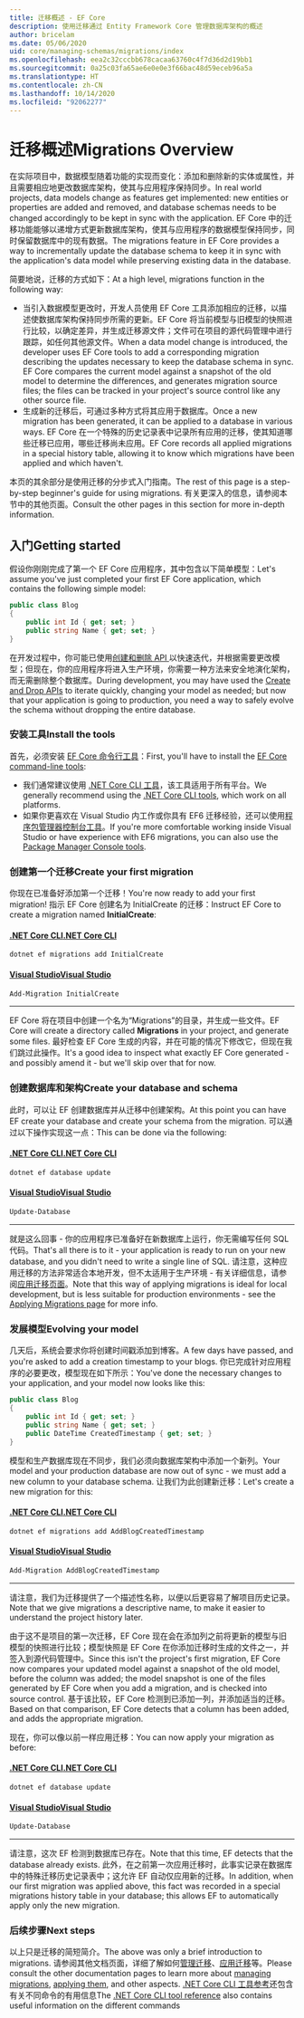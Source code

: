 ```yaml
---
title: 迁移概述 - EF Core
description: 使用迁移通过 Entity Framework Core 管理数据库架构的概述
author: bricelam
ms.date: 05/06/2020
uid: core/managing-schemas/migrations/index
ms.openlocfilehash: eea2c32cccbb678cacaa63760c4f7d36d2d19bb1
ms.sourcegitcommit: 0a25c03fa65ae6e0e0e3f66bac48d59eceb96a5a
ms.translationtype: HT
ms.contentlocale: zh-CN
ms.lasthandoff: 10/14/2020
ms.locfileid: "92062277"
---
```

# <a name="migrations-overview"></a><span data-ttu-id="58051-103">迁移概述</span><span class="sxs-lookup"><span data-stu-id="58051-103">Migrations Overview</span></span>

<span data-ttu-id="58051-104">在实际项目中，数据模型随着功能的实现而变化：添加和删除新的实体或属性，并且需要相应地更改数据库架构，使其与应用程序保持同步。</span><span class="sxs-lookup"><span data-stu-id="58051-104">In real world projects, data models change as features get implemented: new entities or properties are added and removed, and database schemas needs to be changed accordingly to be kept in sync with the application.</span></span> <span data-ttu-id="58051-105">EF Core 中的迁移功能能够以递增方式更新数据库架构，使其与应用程序的数据模型保持同步，同时保留数据库中的现有数据。</span><span class="sxs-lookup"><span data-stu-id="58051-105">The migrations feature in EF Core provides a way to incrementally update the database schema to keep it in sync with the application's data model while preserving existing data in the database.</span></span>

<span data-ttu-id="58051-106">简要地说，迁移的方式如下：</span><span class="sxs-lookup"><span data-stu-id="58051-106">At a high level, migrations function in the following way:</span></span>

* <span data-ttu-id="58051-107">当引入数据模型更改时，开发人员使用 EF Core 工具添加相应的迁移，以描述使数据库架构保持同步所需的更新。EF Core 将当前模型与旧模型的快照进行比较，以确定差异，并生成迁移源文件；文件可在项目的源代码管理中进行跟踪，如任何其他源文件。</span><span class="sxs-lookup"><span data-stu-id="58051-107">When a data model change is introduced, the developer uses EF Core tools to add a corresponding migration describing the updates necessary to keep the database schema in sync. EF Core compares the current model against a snapshot of the old model to determine the differences, and generates migration source files; the files can be tracked in your project's source control like any other source file.</span></span>
* <span data-ttu-id="58051-108">生成新的迁移后，可通过多种方式将其应用于数据库。</span><span class="sxs-lookup"><span data-stu-id="58051-108">Once a new migration has been generated, it can be applied to a database in various ways.</span></span> <span data-ttu-id="58051-109">EF Core 在一个特殊的历史记录表中记录所有应用的迁移，使其知道哪些迁移已应用，哪些迁移尚未应用。</span><span class="sxs-lookup"><span data-stu-id="58051-109">EF Core records all applied migrations in a special history table, allowing it to know which migrations have been applied and which haven't.</span></span>

<span data-ttu-id="58051-110">本页的其余部分是使用迁移的分步式入门指南。</span><span class="sxs-lookup"><span data-stu-id="58051-110">The rest of this page is a step-by-step beginner's guide for using migrations.</span></span> <span data-ttu-id="58051-111">有关更深入的信息，请参阅本节中的其他页面。</span><span class="sxs-lookup"><span data-stu-id="58051-111">Consult the other pages in this section for more in-depth information.</span></span>

## <a name="getting-started"></a><span data-ttu-id="58051-112">入门</span><span class="sxs-lookup"><span data-stu-id="58051-112">Getting started</span></span>

<span data-ttu-id="58051-113">假设你刚刚完成了第一个 EF Core 应用程序，其中包含以下简单模型：</span><span class="sxs-lookup"><span data-stu-id="58051-113">Let's assume you've just completed your first EF Core application, which contains the following simple model:</span></span>

```csharp
public class Blog
{
    public int Id { get; set; }
    public string Name { get; set; }
}
```

<span data-ttu-id="58051-114">在开发过程中，你可能已使用[创建和删除 API ](xref:core/managing-schemas/ensure-created)以快速迭代，并根据需要更改模型；但现在，你的应用程序将进入生产环境，你需要一种方法来安全地演化架构，而无需删除整个数据库。</span><span class="sxs-lookup"><span data-stu-id="58051-114">During development, you may have used the [Create and Drop APIs](xref:core/managing-schemas/ensure-created) to iterate quickly, changing your model as needed; but now that your application is going to production, you need a way to safely evolve the schema without dropping the entire database.</span></span>

### <a name="install-the-tools"></a><span data-ttu-id="58051-115">安装工具</span><span class="sxs-lookup"><span data-stu-id="58051-115">Install the tools</span></span>

<span data-ttu-id="58051-116">首先，必须安装 [EF Core 命令行工具](xref:core/miscellaneous/cli/index)：</span><span class="sxs-lookup"><span data-stu-id="58051-116">First, you'll have to install the [EF Core command-line tools](xref:core/miscellaneous/cli/index):</span></span>

* <span data-ttu-id="58051-117">我们通常建议使用 [.NET Core CLI 工具](xref:core/miscellaneous/cli/dotnet)，该工具适用于所有平台。</span><span class="sxs-lookup"><span data-stu-id="58051-117">We generally recommend using the [.NET Core CLI tools](xref:core/miscellaneous/cli/dotnet), which work on all platforms.</span></span>
* <span data-ttu-id="58051-118">如果你更喜欢在 Visual Studio 内工作或你具有 EF6 迁移经验，还可以使用[程序包管理器控制台工具](xref:core/miscellaneous/cli/powershell)。</span><span class="sxs-lookup"><span data-stu-id="58051-118">If you're more comfortable working inside Visual Studio or have experience with EF6 migrations, you can also use the [Package Manager Console tools](xref:core/miscellaneous/cli/powershell).</span></span>

### <a name="create-your-first-migration"></a><span data-ttu-id="58051-119">创建第一个迁移</span><span class="sxs-lookup"><span data-stu-id="58051-119">Create your first migration</span></span>

<span data-ttu-id="58051-120">你现在已准备好添加第一个迁移！</span><span class="sxs-lookup"><span data-stu-id="58051-120">You're now ready to add your first migration!</span></span> <span data-ttu-id="58051-121">指示 EF Core 创建名为 InitialCreate 的迁移：</span><span class="sxs-lookup"><span data-stu-id="58051-121">Instruct EF Core to create a migration named **InitialCreate**:</span></span>

#### <a name="net-core-cli"></a>[<span data-ttu-id="58051-122">.NET Core CLI</span><span class="sxs-lookup"><span data-stu-id="58051-122">.NET Core CLI</span></span>](#tab/dotnet-core-cli)

```dotnetcli
dotnet ef migrations add InitialCreate
```

#### <a name="visual-studio"></a>[<span data-ttu-id="58051-123">Visual Studio</span><span class="sxs-lookup"><span data-stu-id="58051-123">Visual Studio</span></span>](#tab/vs)

```powershell
Add-Migration InitialCreate
```

***

<span data-ttu-id="58051-124">EF Core 将在项目中创建一个名为“Migrations”的目录，并生成一些文件。</span><span class="sxs-lookup"><span data-stu-id="58051-124">EF Core will create a directory called **Migrations** in your project, and generate some files.</span></span> <span data-ttu-id="58051-125">最好检查 EF Core 生成的内容，并在可能的情况下修改它，但现在我们跳过此操作。</span><span class="sxs-lookup"><span data-stu-id="58051-125">It's a good idea to inspect what exactly EF Core generated - and possibly amend it - but we'll skip over that for now.</span></span>

### <a name="create-your-database-and-schema"></a><span data-ttu-id="58051-126">创建数据库和架构</span><span class="sxs-lookup"><span data-stu-id="58051-126">Create your database and schema</span></span>

<span data-ttu-id="58051-127">此时，可以让 EF 创建数据库并从迁移中创建架构。</span><span class="sxs-lookup"><span data-stu-id="58051-127">At this point you can have EF create your database and create your schema from the migration.</span></span> <span data-ttu-id="58051-128">可以通过以下操作实现这一点：</span><span class="sxs-lookup"><span data-stu-id="58051-128">This can be done via the following:</span></span>

#### <a name="net-core-cli"></a>[<span data-ttu-id="58051-129">.NET Core CLI</span><span class="sxs-lookup"><span data-stu-id="58051-129">.NET Core CLI</span></span>](#tab/dotnet-core-cli)

```dotnetcli
dotnet ef database update
```
#### <a name="visual-studio"></a>[<span data-ttu-id="58051-130">Visual Studio</span><span class="sxs-lookup"><span data-stu-id="58051-130">Visual Studio</span></span>](#tab/vs)

```powershell
Update-Database
```

***

<span data-ttu-id="58051-131">就是这么回事 - 你的应用程序已准备好在新数据库上运行，你无需编写任何 SQL 代码。</span><span class="sxs-lookup"><span data-stu-id="58051-131">That's all there is to it - your application is ready to run on your new database, and you didn't need to write a single line of SQL.</span></span> <span data-ttu-id="58051-132">请注意，这种应用迁移的方法非常适合本地开发，但不太适用于生产环境 - 有关详细信息，请参阅[应用迁移页面](xref:core/managing-schemas/migrations/applying)。</span><span class="sxs-lookup"><span data-stu-id="58051-132">Note that this way of applying migrations is ideal for local development, but is less suitable for production environments - see the [Applying Migrations page](xref:core/managing-schemas/migrations/applying) for more info.</span></span>

### <a name="evolving-your-model"></a><span data-ttu-id="58051-133">发展模型</span><span class="sxs-lookup"><span data-stu-id="58051-133">Evolving your model</span></span>

<span data-ttu-id="58051-134">几天后，系统会要求你将创建时间戳添加到博客。</span><span class="sxs-lookup"><span data-stu-id="58051-134">A few days have passed, and you're asked to add a creation timestamp to your blogs.</span></span> <span data-ttu-id="58051-135">你已完成针对应用程序的必要更改，模型现在如下所示：</span><span class="sxs-lookup"><span data-stu-id="58051-135">You've done the necessary changes to your application, and your model now looks like this:</span></span>

```csharp
public class Blog
{
    public int Id { get; set; }
    public string Name { get; set; }
    public DateTime CreatedTimestamp { get; set; }
}
```

<span data-ttu-id="58051-136">模型和生产数据库现在不同步，我们必须向数据库架构中添加一个新列。</span><span class="sxs-lookup"><span data-stu-id="58051-136">Your model and your production database are now out of sync - we must add a new column to your database schema.</span></span> <span data-ttu-id="58051-137">让我们为此创建新迁移：</span><span class="sxs-lookup"><span data-stu-id="58051-137">Let's create a new migration for this:</span></span>

#### <a name="net-core-cli"></a>[<span data-ttu-id="58051-138">.NET Core CLI</span><span class="sxs-lookup"><span data-stu-id="58051-138">.NET Core CLI</span></span>](#tab/dotnet-core-cli)

```dotnetcli
dotnet ef migrations add AddBlogCreatedTimestamp
```

#### <a name="visual-studio"></a>[<span data-ttu-id="58051-139">Visual Studio</span><span class="sxs-lookup"><span data-stu-id="58051-139">Visual Studio</span></span>](#tab/vs)

```powershell
Add-Migration AddBlogCreatedTimestamp
```

***

<span data-ttu-id="58051-140">请注意，我们为迁移提供了一个描述性名称，以便以后更容易了解项目历史记录。</span><span class="sxs-lookup"><span data-stu-id="58051-140">Note that we give migrations a descriptive name, to make it easier to understand the project history later.</span></span>

<span data-ttu-id="58051-141">由于这不是项目的第一次迁移，EF Core 现在会在添加列之前将更新的模型与旧模型的快照进行比较；模型快照是 EF Core 在你添加迁移时生成的文件之一，并签入到源代码管理中。</span><span class="sxs-lookup"><span data-stu-id="58051-141">Since this isn't the project's first migration, EF Core now compares your updated model against a snapshot of the old model, before the column was added; the model snapshot is one of the files generated by EF Core when you add a migration, and is checked into source control.</span></span> <span data-ttu-id="58051-142">基于该比较，EF Core 检测到已添加一列，并添加适当的迁移。</span><span class="sxs-lookup"><span data-stu-id="58051-142">Based on that comparison, EF Core detects that a column has been added, and adds the appropriate migration.</span></span>

<span data-ttu-id="58051-143">现在，你可以像以前一样应用迁移：</span><span class="sxs-lookup"><span data-stu-id="58051-143">You can now apply your migration as before:</span></span>

#### <a name="net-core-cli"></a>[<span data-ttu-id="58051-144">.NET Core CLI</span><span class="sxs-lookup"><span data-stu-id="58051-144">.NET Core CLI</span></span>](#tab/dotnet-core-cli)

```dotnetcli
dotnet ef database update
```
#### <a name="visual-studio"></a>[<span data-ttu-id="58051-145">Visual Studio</span><span class="sxs-lookup"><span data-stu-id="58051-145">Visual Studio</span></span>](#tab/vs)

```powershell
Update-Database
```

***

<span data-ttu-id="58051-146">请注意，这次 EF 检测到数据库已存在。</span><span class="sxs-lookup"><span data-stu-id="58051-146">Note that this time, EF detects that the database already exists.</span></span> <span data-ttu-id="58051-147">此外，在之前第一次应用迁移时，此事实记录在数据库中的特殊迁移历史记录表中；这允许 EF 自动仅应用新的迁移。</span><span class="sxs-lookup"><span data-stu-id="58051-147">In addition, when our first migration was applied above, this fact was recorded in a special migrations history table in your database; this allows EF to automatically apply only the new migration.</span></span>

### <a name="next-steps"></a><span data-ttu-id="58051-148">后续步骤</span><span class="sxs-lookup"><span data-stu-id="58051-148">Next steps</span></span>

<span data-ttu-id="58051-149">以上只是迁移的简短简介。</span><span class="sxs-lookup"><span data-stu-id="58051-149">The above was only a brief introduction to migrations.</span></span> <span data-ttu-id="58051-150">请参阅其他文档页面，详细了解如何[管理迁移](xref:core/managing-schemas/migrations/managing)、[应用迁移](xref:core/managing-schemas/migrations/applying)等。</span><span class="sxs-lookup"><span data-stu-id="58051-150">Please consult the other documentation pages to learn more about [managing migrations](xref:core/managing-schemas/migrations/managing), [applying them](xref:core/managing-schemas/migrations/applying), and other aspects.</span></span> <span data-ttu-id="58051-151">[.NET Core CLI 工具参考](xref:core/miscellaneous/cli/index)还包含有关不同命令的有用信息</span><span class="sxs-lookup"><span data-stu-id="58051-151">The [.NET Core CLI tool reference](xref:core/miscellaneous/cli/index) also contains useful information on the different commands</span></span>
